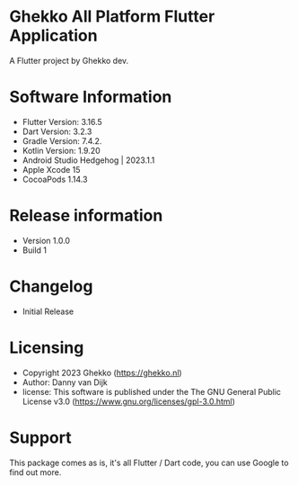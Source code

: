# Ghekko All Platform Flutter Application

A Flutter project by Ghekko dev.

# Software Information

- Flutter Version: 3.16.5
- Dart Version: 3.2.3
- Gradle Version: 7.4.2.
- Kotlin Version: 1.9.20
- Android Studio Hedgehog | 2023.1.1
- Apple Xcode 15
- CocoaPods 1.14.3

# Release information

- Version 1.0.0
- Build 1

# Changelog
- Initial Release

# Licensing
- Copyright 2023 Ghekko (https://ghekko.nl)
- Author: Danny van Dijk
- license: This software is published under the The GNU General Public License v3.0 (https://www.gnu.org/licenses/gpl-3.0.html)
 

# Support
This package comes as is, it's all Flutter / Dart code, you can use Google to find out more.
